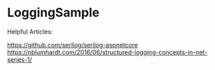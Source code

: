 # LoggingSample
Helpful Articles:

https://github.com/serilog/serilog-aspnetcore
https://nblumhardt.com/2016/06/structured-logging-concepts-in-net-series-1/

